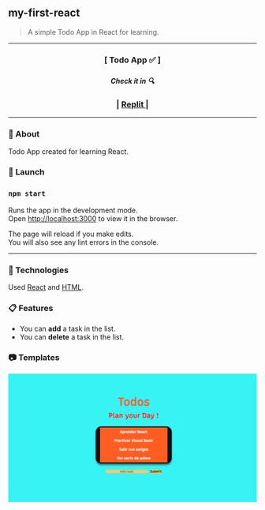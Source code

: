 ## my-first-react

 > A simple Todo App in React for learning.

 ***

 <div align="center">
    <h3>[ Todo App ✅ ]<h3>
    <h5>Check it in 🔍</h5>
    <h3>
        <span> | </span>
         <a href="https://replit.com/@le4nnt0nn/first-react-project">
            Replit
        </a>
        <span> | </span>
    </h3>
</div>

***

### 📄 About 

Todo App created for learning React. 

### 🚀 Launch

### `npm start`

Runs the app in the development mode.\
Open [http://localhost:3000](http://localhost:3000) to view it in the browser.

The page will reload if you make edits.\
You will also see any lint errors in the console.


***

### 🧪 Technologies

Used [React](https://es.reactjs.org/ "React Documentation") and [HTML](https://www.w3schools.com/html/ "HTML Documentation").


### 📋 Features

* You can **add** a task in the list.
* You can **delete** a task in the list. 
 
### 📷 Templates

![TodoApp](./docs/todoApp.PNG "TodoApp View")


 
